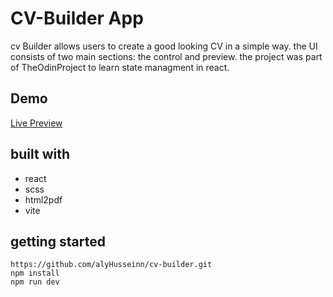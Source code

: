 # CV-Builder App
cv Builder allows users to create a good looking CV in a simple way.
the UI consists of two main sections: the control and preview.
the project was part of TheOdinProject to learn state managment in react.

## Demo 
[Live Preview](https://cv-builder-mocha-alpha.vercel.app)

## built with
- react
- scss
- html2pdf
- vite

## getting started
```
https://github.com/alyHusseinn/cv-builder.git
npm install
npm run dev
```
